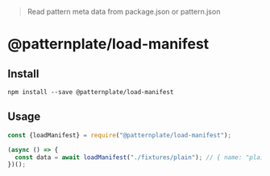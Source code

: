 > Read pattern meta data from package.json or pattern.json

# @patternplate/load-manifest 


## Install

```
npm install --save @patternplate/load-manifest
```

## Usage

```js
const {loadManifest} = require("@patternplate/load-manifest");

(async () => {
  const data = await loadManifest("./fixtures/plain"); // { name: "plain", version: "1.0.0" }
})();
```

